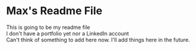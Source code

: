 # Max's Readme File 
This is going to be my readme file  
I don't have a portfolio yet nor a LinkedIn account  
Can't think of something to add here now. I'll add things here in the future.   
